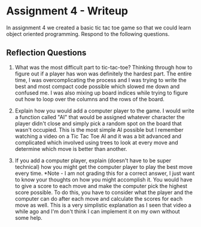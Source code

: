 # Assignment 4 - Writeup

In assignment 4 we created a basic tic tac toe game so that we could learn object oriented programming. Respond to the following questions.

## Reflection Questions

1. What was the most difficult part to tic-tac-toe?
Thinking through how to figure out if a player has won was definitely the hardest part. The entire time, I was overcomplicating the process and I was trying to write the best and most compact code possible which slowed me down and confused me. I was also mixing up board indices while trying to figure out how to loop over the columns and the rows of the board.

2. Explain how you would add a computer player to the game.
I would write a function called "AI" that would be assigned whatever character the player didn't close and simply pick a random spot on the board that wasn't occupied. This is the most simple AI possible but I remember watching a video on a Tic Tac Toe AI and it was a bit advanced and complicated which involved using trees to look at every move and determine which move is better than another.

3. If you add a computer player, explain (doesn't have to be super technical) how you might get the computer player to play the best move every time. *Note - I am not grading this for a correct answer, I just want to know your thoughts on how you might accomplish it.
You would have to give a score to each move and make the computer pick the highest score possible. To do this, you have to consider what the player and the computer can do after each move and calculate the scores for each move as well. This is a very simplistic explanation as I seen that video a while ago and I'm don't think I can implement it on my own without some help.